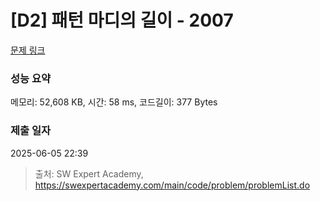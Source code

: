 # [D2] 패턴 마디의 길이 - 2007 

[문제 링크](https://swexpertacademy.com/main/code/problem/problemDetail.do?contestProbId=AV5P1kNKAl8DFAUq) 

### 성능 요약

메모리: 52,608 KB, 시간: 58 ms, 코드길이: 377 Bytes

### 제출 일자

2025-06-05 22:39



> 출처: SW Expert Academy, https://swexpertacademy.com/main/code/problem/problemList.do